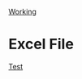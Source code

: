 [Working](/uploads/excel-file/working.txt "Working")<!-- TITLE: Excel -->
<!-- SUBTITLE: A quick summary of Excel -->

# Excel File
[Test](/uploads/excel-file/test.xlsx "Test")